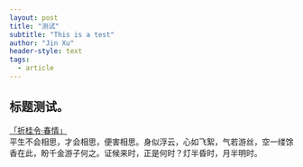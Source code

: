 ```yaml
---
layout: post
title: "测试"
subtitle: "This is a test"
author: "Jin Xu"
header-style: text
tags:
  - article
---
```



标题测试。
------
[「折桂令·春情」](https://hanyu.baidu.com/shici/detail?from=aladdin&highlight=%E5%B9%B3%E7%94%9F%E4%B8%8D%E4%BC%9A%E7%9B%B8%E6%80%9D%EF%BC%8C%E6%89%8D%E4%BC%9A%E7%9B%B8%E6%80%9D%EF%BC%8C%E4%BE%BF%E5%AE%B3%E7%9B%B8%E6%80%9D&pid=7675bdd0188d402d8e6029b7435277b5&query=%E8%AF%97%E5%8F%A5)    
<br>平生不会相思，才会相思，便害相思。身似浮云，心如飞絮，气若游丝，空一缕馀香在此，盼千金游子何之。证候来时，正是何时？灯半昏时，月半明时。


